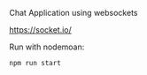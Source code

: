 Chat Application using websockets

https://socket.io/

Run with nodemoan:

```bash
npm run start
```
